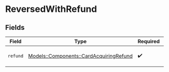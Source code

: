 # ReversedWithRefund


## Fields

| Field                                                                                 | Type                                                                                  | Required                                                                              | Description                                                                           |
| ------------------------------------------------------------------------------------- | ------------------------------------------------------------------------------------- | ------------------------------------------------------------------------------------- | ------------------------------------------------------------------------------------- |
| `refund`                                                                              | [Models::Components::CardAcquiringRefund](../../models/shared/cardacquiringrefund.md) | :heavy_check_mark:                                                                    | Details of a card refund.                                                             |